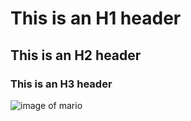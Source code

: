 # This is an H1 header
## This is an H2 header
### This is an H3 header


![image of mario](https://www.semana.com/resizer/v2/V3EVP6ZUEZFY7AIGESM76I43GE.jpg?auth=730894407f025c4089c9060a8b667fabeb0af4f13e95d17f7f4bde4dc0176d51&smart=true&quality=75&width=1280&height=720)
